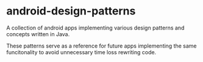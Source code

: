 # android-design-patterns
A collection of android apps implementing various design patterns and concepts written in Java.

These patterns serve as a reference for future apps implementing the same funcitonality to avoid unnecessary time loss rewriting code.

